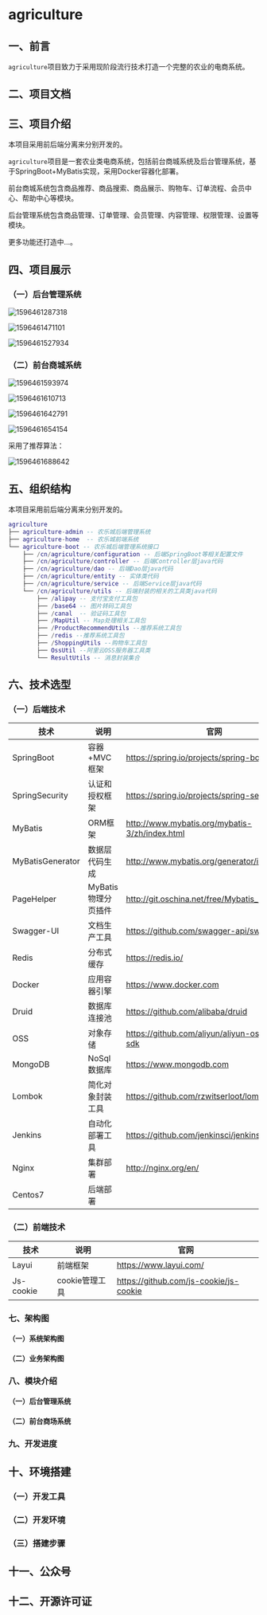 # agriculture



## 一、前言

`agriculture`项目致力于采用现阶段流行技术打造一个完整的农业的电商系统。



## 二、项目文档



## 三、项目介绍

本项目采用前后端分离来分别开发的。



`agriculture`项目是一套农业类电商系统，包括前台商城系统及后台管理系统，基于SpringBoot+MyBatis实现，采用Docker容器化部署。

前台商城系统包含商品推荐、商品搜索、商品展示、购物车、订单流程、会员中心、帮助中心等模块。

后台管理系统包含商品管理、订单管理、会员管理、内容管理、权限管理、设置等模块。



更多功能还打造中…。



## 四、项目展示

### （一）后台管理系统

![1596461287318](README.assets/1596461287318.png)

![1596461471101](README.assets/1596461471101.png)



![1596461527934](README.assets/1596461527934.png)





### （二）前台商城系统

![1596461593974](README.assets/1596461593974.png)

![1596461610713](README.assets/1596461610713.png)

![1596461642791](README.assets/1596461642791.png)

![1596461654154](README.assets/1596461654154.png)



采用了推荐算法：

![1596461688642](README.assets/1596461688642.png)





## 五、组织结构

本项目采用前后端分离来分别开发的。

```lua
agriculture
├── agriculture-admin -- 农乐城后端管理系统
├── agriculture-home  -- 农乐城前端系统
└── agriculture-boot -- 农乐城后端管理系统接口
    ├── /cn/agriculture/configuration -- 后端SpringBoot等相关配置文件
    ├── /cn/agriculture/controller -- 后端Controller层java代码
    ├── /cn/agriculture/dao -- 后端Dao层java代码
	├── /cn/agriculture/entity -- 实体类代码
	├── /cn/agriculture/service -- 后端Service层java代码
	└── /cn/agriculture/utils -- 后端封装的相关的工具类java代码
        ├── /alipay -- 支付宝支付工具包
        ├── /base64 -- 图片转码工具包
		├── /canal  -- 验证码工具包
        ├── /MapUtil -- Map处理相关工具包
		├── /ProductRecommendUtils --推荐系统工具包
		├── /redis --推荐系统工具包
		├── /ShoppingUtils --购物车工具包
		├── OssUtil --阿里云OSS服务器工具类
        └── ResultUtils -- 消息封装集合
```



## 六、技术选型



### （一）后端技术

| 技术             | 说明                | 官网                                           |
| ---------------- | ------------------- | ---------------------------------------------- |
| SpringBoot       | 容器+MVC框架        | https://spring.io/projects/spring-boot         |
| SpringSecurity   | 认证和授权框架      | https://spring.io/projects/spring-security     |
| MyBatis          | ORM框架             | http://www.mybatis.org/mybatis-3/zh/index.html |
| MyBatisGenerator | 数据层代码生成      | http://www.mybatis.org/generator/index.html    |
| PageHelper       | MyBatis物理分页插件 | http://git.oschina.net/free/Mybatis_PageHelper |
| Swagger-UI       | 文档生产工具        | https://github.com/swagger-api/swagger-ui      |
| Redis            | 分布式缓存          | https://redis.io/                              |
| Docker           | 应用容器引擎        | https://www.docker.com                         |
| Druid            | 数据库连接池        | https://github.com/alibaba/druid               |
| OSS              | 对象存储            | https://github.com/aliyun/aliyun-oss-java-sdk  |
| MongoDB          | NoSql数据库         | https://www.mongodb.com                        |
| Lombok           | 简化对象封装工具    | https://github.com/rzwitserloot/lombok         |
| Jenkins          | 自动化部署工具      | https://github.com/jenkinsci/jenkins           |
| Nginx            | 集群部署            | http://nginx.org/en/                           |
| Centos7          | 后端部署            |                                                |


### （二）前端技术

| 技术       | 说明                  | 官网                                   |
| ---------- | --------------------- | -------------------------------------- |
| Layui      | 前端框架              | <https://www.layui.com/>               |
| Js-cookie  | cookie管理工具        | https://github.com/js-cookie/js-cookie |


### 七、架构图

#### （一）系统架构图



#### （二）业务架构图



### 八、模块介绍



#### （一）后台管理系统





#### （二）前台商场系统





### 九、开发进度





## 十、环境搭建



### （一）开发工具



### （二）开发环境





### （三）搭建步骤





## 十一、公众号





## 十二、开源许可证



